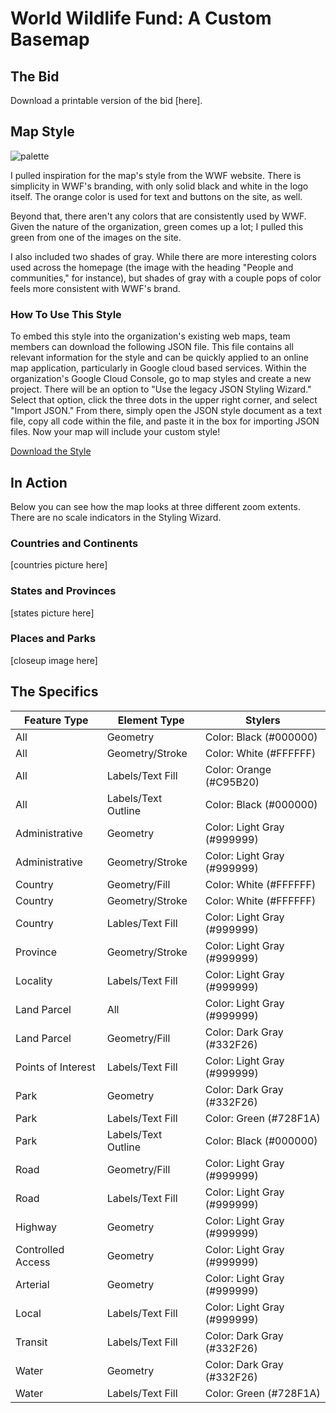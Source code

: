 # World Wildlife Fund: A Custom Basemap

## The Bid

Download a printable version of the bid [here].

## Map Style

![palette](https://taypopp.github.io/Popp-Portfolio/palette.png)

I pulled inspiration for the map's style from the WWF website. There is simplicity in WWF's branding, with only solid black and white in the logo itself. The orange color is used for text and buttons on the site, as well.

Beyond that, there aren't any colors that are consistently used by WWF. Given the nature of the organization, green comes up a lot; I pulled this green from one of the images on the site.

I also included two shades of gray. While there are more interesting colors used across the homepage (the image with the heading "People and communities," for instance), but shades of gray with a couple pops of color feels more consistent with WWF's brand.

### How To Use This Style

To embed this style into the organization's existing web maps, team members can download the following JSON file. This file contains all relevant information for the style and can be quickly applied to an online map application, particularly in Google cloud based services. Within the organization's Google Cloud Console, go to map styles and create a new project. There will be an option to "Use the legacy JSON Styling Wizard." Select that option, click the three dots in the upper right corner, and select "Import JSON." From there, simply open the JSON style document as a text file, copy all code within the file, and paste it in the box for importing JSON files. Now your map will include your custom style!

<a href="/WWFbasemap.json" download>Download the Style</a>

## In Action

Below you can see how the map looks at three different zoom extents. There are no scale indicators in the Styling Wizard.

### Countries and Continents

[countries picture here]

### States and Provinces

[states picture here]

### Places and Parks

[closeup image here]

## The Specifics

| Feature Type | Element Type | Stylers |
| ------------- | ------------- | ------------- |
| All | Geometry | Color: Black (#000000) |
| All | Geometry/Stroke | Color: White (#FFFFFF) |
| All | Labels/Text Fill | Color: Orange (#C95B20) |
| All | Labels/Text Outline | Color: Black (#000000) |
| Administrative | Geometry | Color: Light Gray (#999999) |
| Administrative | Geometry/Stroke | Color: Light Gray (#999999) |
| Country | Geometry/Fill | Color: White (#FFFFFF) |
| Country | Geometry/Stroke | Color: White (#FFFFFF) |
| Country | Lables/Text Fill | Color: Light Gray (#999999) |
| Province | Geometry/Stroke | Color: Light Gray (#999999) |
| Locality | Labels/Text Fill | Color: Light Gray (#999999) |
| Land Parcel | All | Color: Light Gray (#999999) |
| Land Parcel | Geometry/Fill | Color: Dark Gray (#332F26) |
| Points of Interest | Labels/Text Fill | Color: Light Gray (#999999) |
| Park | Geometry | Color: Dark Gray (#332F26) |
| Park | Labels/Text Fill | Color: Green (#728F1A) |
| Park | Labels/Text Outline | Color: Black (#000000) |
| Road | Geometry/Fill | Color: Light Gray (#999999) |
| Road | Labels/Text Fill | Color: Light Gray (#999999) |
| Highway | Geometry | Color: Light Gray (#999999) |
| Controlled Access | Geometry | Color: Light Gray (#999999) |
| Arterial | Geometry | Color: Light Gray (#999999) |
| Local | Labels/Text Fill | Color: Light Gray (#999999) |
| Transit | Labels/Text Fill | Color: Dark Gray (#332F26) |
| Water | Geometry | Color: Dark Gray (#332F26) |
| Water | Labels/Text Fill | Color: Green (#728F1A) |
